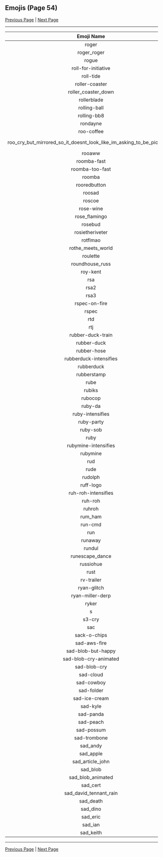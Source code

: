 
## Emojis (Page 54)

[Previous Page](/docs/rc/page-r-0053.md)
  | [Next Page](/docs/rc/page-s-0055.md)

<hr />

|Emoji Name|Image|
| :-: | :-: |
|roger| ![roger](/emojis/rc/roger.png)|
|roger_roger| ![roger_roger](/emojis/rc/roger_roger.jpg)|
|rogue| ![rogue](/emojis/rc/rogue.gif)|
|roll-for-initiative| ![roll-for-initiative](/emojis/rc/roll-for-initiative.gif)|
|roll-tide| ![roll-tide](/emojis/rc/roll-tide.png)|
|roller-coaster| ![roller-coaster](/emojis/rc/roller-coaster.gif)|
|roller_coaster_down| ![roller_coaster_down](/emojis/rc/roller_coaster_down.png)|
|rollerblade| ![rollerblade](/emojis/rc/rollerblade.png)|
|rolling-ball| ![rolling-ball](/emojis/rc/rolling-ball.gif)|
|rolling-bb8| ![rolling-bb8](/emojis/rc/rolling-bb8.gif)|
|rondayne| ![rondayne](/emojis/rc/rondayne.jpg)|
|roo-coffee| ![roo-coffee](/emojis/rc/roo-coffee.gif)|
|roo_cry_but_mirrored_so_it_doesnt_look_like_im_asking_to_be_picked_up| ![roo_cry_but_mirrored_so_it_doesnt_look_like_im_asking_to_be_picked_up](/emojis/rc/roo_cry_but_mirrored_so_it_doesnt_look_like_im_asking_to_be_picked_up.png)|
|rooaww| ![rooaww](/emojis/rc/rooaww.png)|
|roomba-fast| ![roomba-fast](/emojis/rc/roomba-fast.gif)|
|roomba-too-fast| ![roomba-too-fast](/emojis/rc/roomba-too-fast.gif)|
|roomba| ![roomba](/emojis/rc/roomba.png)|
|rooredbutton| ![rooredbutton](/emojis/rc/rooredbutton.gif)|
|roosad| ![roosad](/emojis/rc/roosad.png)|
|roscoe| ![roscoe](/emojis/rc/roscoe.png)|
|rose-wine| ![rose-wine](/emojis/rc/rose-wine.png)|
|rose_flamingo| ![rose_flamingo](/emojis/rc/rose_flamingo.png)|
|rosebud| ![rosebud](/emojis/rc/rosebud.png)|
|rosietheriveter| ![rosietheriveter](/emojis/rc/rosietheriveter.jpg)|
|rotflmao| ![rotflmao](/emojis/rc/rotflmao.gif)|
|rothe_meets_world| ![rothe_meets_world](/emojis/rc/rothe_meets_world.png)|
|roulette| ![roulette](/emojis/rc/roulette.gif)|
|roundhouse_russ| ![roundhouse_russ](/emojis/rc/roundhouse_russ.png)|
|roy-kent| ![roy-kent](/emojis/rc/roy-kent.png)|
|rsa| ![rsa](/emojis/rc/rsa.png)|
|rsa2| ![rsa2](/emojis/rc/rsa2.png)|
|rsa3| ![rsa3](/emojis/rc/rsa3.png)|
|rspec-on-fire| ![rspec-on-fire](/emojis/rc/rspec-on-fire.gif)|
|rspec| ![rspec](/emojis/rc/rspec.png)|
|rtd| ![rtd](/emojis/rc/rtd.png)|
|rtj| ![rtj](/emojis/rc/rtj.png)|
|rubber-duck-train| ![rubber-duck-train](/emojis/rc/rubber-duck-train.gif)|
|rubber-duck| ![rubber-duck](/emojis/rc/rubber-duck.png)|
|rubber-hose| ![rubber-hose](/emojis/rc/rubber-hose.gif)|
|rubberduck-intensifies| ![rubberduck-intensifies](/emojis/rc/rubberduck-intensifies.gif)|
|rubberduck| ![rubberduck](/emojis/rc/rubberduck.png)|
|rubberstamp| ![rubberstamp](/emojis/rc/rubberstamp.gif)|
|rube| ![rube](/emojis/rc/rube.png)|
|rubiks| ![rubiks](/emojis/rc/rubiks.jpg)|
|rubocop| ![rubocop](/emojis/rc/rubocop.png)|
|ruby-da| ![ruby-da](/emojis/rc/ruby-da.png)|
|ruby-intensifies| ![ruby-intensifies](/emojis/rc/ruby-intensifies.gif)|
|ruby-party| ![ruby-party](/emojis/rc/ruby-party.gif)|
|ruby-sob| ![ruby-sob](/emojis/rc/ruby-sob.png)|
|ruby| ![ruby](/emojis/rc/ruby.png)|
|rubymine-intensifies| ![rubymine-intensifies](/emojis/rc/rubymine-intensifies.gif)|
|rubymine| ![rubymine](/emojis/rc/rubymine.png)|
|rud| ![rud](/emojis/rc/rud.png)|
|rude| ![rude](/emojis/rc/rude.png)|
|rudolph| ![rudolph](/emojis/rc/rudolph.gif)|
|ruff-logo| ![ruff-logo](/emojis/rc/ruff-logo.png)|
|ruh-roh-intensifies| ![ruh-roh-intensifies](/emojis/rc/ruh-roh-intensifies.gif)|
|ruh-roh| ![ruh-roh](/emojis/rc/ruh-roh.gif)|
|ruhroh| ![ruhroh](/emojis/rc/ruhroh.png)|
|rum_ham| ![rum_ham](/emojis/rc/rum_ham.png)|
|run-cmd| ![run-cmd](/emojis/rc/run-cmd.png)|
|run| ![run](/emojis/rc/run.gif)|
|runaway| ![runaway](/emojis/rc/runaway.gif)|
|rundul| ![rundul](/emojis/rc/rundul.jpg)|
|runescape_dance| ![runescape_dance](/emojis/rc/runescape_dance.gif)|
|russiohue| ![russiohue](/emojis/rc/russiohue.png)|
|rust| ![rust](/emojis/rc/rust.png)|
|rv-trailer| ![rv-trailer](/emojis/rc/rv-trailer.png)|
|ryan-glitch| ![ryan-glitch](/emojis/rc/ryan-glitch.png)|
|ryan-miller-derp| ![ryan-miller-derp](/emojis/rc/ryan-miller-derp.png)|
|ryker| ![ryker](/emojis/rc/ryker.png)|
|s| ![s](/emojis/rc/s.jpg)|
|s3-cry| ![s3-cry](/emojis/rc/s3-cry.gif)|
|sac| ![sac](/emojis/rc/sac.png)|
|sack-o-chips| ![sack-o-chips](/emojis/rc/sack-o-chips.png)|
|sad-aws-fire| ![sad-aws-fire](/emojis/rc/sad-aws-fire.gif)|
|sad-blob-but-happy| ![sad-blob-but-happy](/emojis/rc/sad-blob-but-happy.png)|
|sad-blob-cry-animated| ![sad-blob-cry-animated](/emojis/rc/sad-blob-cry-animated.gif)|
|sad-blob-cry| ![sad-blob-cry](/emojis/rc/sad-blob-cry.png)|
|sad-cloud| ![sad-cloud](/emojis/rc/sad-cloud.png)|
|sad-cowboy| ![sad-cowboy](/emojis/rc/sad-cowboy.png)|
|sad-folder| ![sad-folder](/emojis/rc/sad-folder.png)|
|sad-ice-cream| ![sad-ice-cream](/emojis/rc/sad-ice-cream.png)|
|sad-kyle| ![sad-kyle](/emojis/rc/sad-kyle.png)|
|sad-panda| ![sad-panda](/emojis/rc/sad-panda.png)|
|sad-peach| ![sad-peach](/emojis/rc/sad-peach.png)|
|sad-possum| ![sad-possum](/emojis/rc/sad-possum.png)|
|sad-trombone| ![sad-trombone](/emojis/rc/sad-trombone.png)|
|sad_andy| ![sad_andy](/emojis/rc/sad_andy.jpg)|
|sad_apple| ![sad_apple](/emojis/rc/sad_apple.png)|
|sad_article_john| ![sad_article_john](/emojis/rc/sad_article_john.png)|
|sad_blob| ![sad_blob](/emojis/rc/sad_blob.png)|
|sad_blob_animated| ![sad_blob_animated](/emojis/rc/sad_blob_animated.gif)|
|sad_cert| ![sad_cert](/emojis/rc/sad_cert.png)|
|sad_david_tennant_rain| ![sad_david_tennant_rain](/emojis/rc/sad_david_tennant_rain.gif)|
|sad_death| ![sad_death](/emojis/rc/sad_death.png)|
|sad_dino| ![sad_dino](/emojis/rc/sad_dino.png)|
|sad_eric| ![sad_eric](/emojis/rc/sad_eric.png)|
|sad_ian| ![sad_ian](/emojis/rc/sad_ian.png)|
|sad_keith| ![sad_keith](/emojis/rc/sad_keith.jpg)|

<hr/>

[Previous Page](/docs/rc/page-r-0053.md)
  | [Next Page](/docs/rc/page-s-0055.md)
